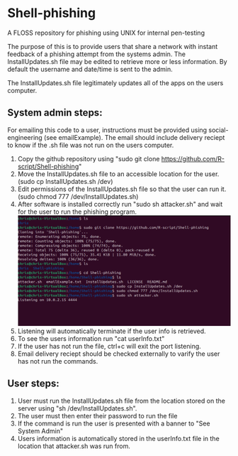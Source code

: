 # Shell-phishing
A FLOSS repository for phishing using UNIX for internal pen-testing

The purpose of this is to provide users that share a network with instant feedback of a phishing attempt from the systems admin.
The InstallUpdates.sh file may be edited to retrieve more or less information. By default the username and date/time is sent to the admin.

The InstallUpdates.sh file legitimately updates all of the apps on the users computer.

## System admin steps:

For emailing this code to a user, instructions must be provided using social-engineering (see emailExample).
The email should include delivery reciept to know if the .sh file was not run on the users computer.
1. Copy the github repository using "sudo git clone https://github.com/R-script/Shell-phishing"
2. Move the InstallUpdates.sh file to an accessible location for the user. (sudo cp InstallUpdates.sh /dev)
3. Edit permissions of the InstallUpdates.sh file so that the user can run it. (sudo chmod 777 /dev/InstallUpdates.sh)
4. After software is installed correctly run "sudo sh attacker.sh" and wait for the user to run the phishing program.
![alt text](https://github.com/R-script/Shell-phishing/blob/main/attacker.png?raw=true)
5. Listening will automatically terminate if the user info is retrieved.
6. To see the users information run "cat userInfo.txt"
7. If the user has not run the file, ctrl+c will exit the port listening.
8. Email delivery reciept should be checked externally to varify the user has not run the commands.
   
## User steps: 

1. User must run the InstallUpdates.sh file from the location stored on the server using "sh /dev/InstallUpdates.sh".
2. The user must then enter their password to run the file
3. If the command is run the user is presented with a banner to "See System Admin"
4. Users information is automatically stored in the userInfo.txt file in the location that attacker.sh was run from.
